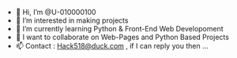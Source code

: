 - 👋 Hi, I’m @U-010000100
- 👀 I’m interested in making projects
- 🌱 I’m currently learning Python & Front-End Web Developoment
- 💞️ I want to collaborate on Web-Pages and Python Based Projects
- 📫 Contact : Hack518@duck.com , if I can reply you then ...

<!---
U-010000100/U-010000100 is a ✨ special ✨ repository because its `README.md` (this file) appears on your GitHub profile.
You can click the Preview link to take a look at your changes.
--->
